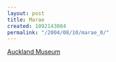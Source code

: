 ```yaml
---
layout: post
title: Marae
created: 1092143084
permalink: "/2004/08/10/marae_0/"
---
```

[Auckland Museum](http://www.aucklandmuseum.com/)
